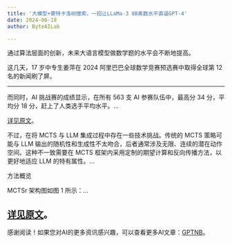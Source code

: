 ```yaml
---
title: '大模型+蒙特卡洛树搜索，一招让LLaMa-3 8B奥数水平直逼GPT-4'
date: 2024-06-18
author: ByteAILab

---
```


通过算法层面的创新，未来大语言模型做数学题的水平会不断地提高。

这几天，17 岁中专生姜萍在 2024 阿里巴巴全球数学竞赛预选赛中取得全球第 12 名的新闻刷了屏。

---
而同时，AI 挑战赛的成绩显示，在所有 563 支 AI 参赛队伍中，最高分 34 分，平均分 18 分，赶上了人类选手平均水平。...

[详见原文](https://arxiv.org/pdf/2406.07394)。

不过，在将 MCTS 与 LLM 集成过程中存在一些技术挑战。传统的 MCTS 策略可能与 LLM 输出的随机性和生成性不太吻合，后者通常涉及无限、连续的潜在动作空间。这种不一致需要在 MCTS 框架内采用定制的期望计算和反向传播方法，以更好地适应 LLM 的特有属性。...

方法概览

MCTSr 架构图如图 1 所示：...

[详见原文](https://arxiv.org/pdf/2406.07394)。
---
感谢阅读！如果您对AI的更多资讯感兴趣，可以查看更多AI文章：[GPTNB](https://gptnb.com)。